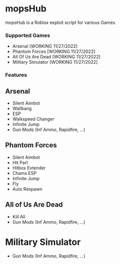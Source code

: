 # mopsHub
mopsHub is a Roblox exploit script for various Games

### Supported Games
- Arsenal [WORKING 11/27/2022]
- Phantom Forces [WORKING 11/27/2022]
- All Of Us Are Dead [WORKING 11/27/2022]
- Military Simulator [WORKING 11/27/2022]

### Features
## Arsenal
- Silent Aimbot
- Wallbang
- ESP
- Walkspeed Changer
- Infinite Jump
- Gun Mods (Inf Ammo, Rapidfire, ...)

## Phantom Forces
- Silent Aimbot
- Hit Part
- Hitbox Extender
- Chams ESP
- Infinite Jump
- Fly
- Auto Respawn

## All of Us Are Dead
- Kill All
- Gun Mods (Inf Ammo, Rapidfire, ...)

# Military Simulator
- Gun Mods (Inf Ammo, Rapidfire, ...)

